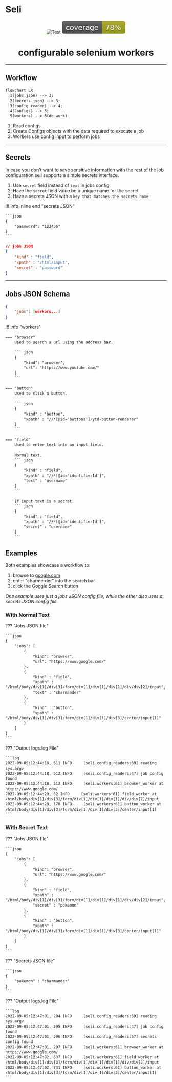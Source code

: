 # Seli
<p align="center">
  <img  src="https://github.com/yemaney/seli/actions/workflows/test.yaml/badge.svg" alt="Test">
  <img  src="images/coverage.svg" alt="Coverage">
</p>
<h1 align="center">
    configurable selenium workers
</h1>

---

## Workflow

```mermaid
flowchart LR
  1(jobs.json) --> 3;
  2(secrets.json) --> 3;
  3(config reader) --> 4;
  4(Configs) --> 5;
  5(workers) --> 6(do work)
```

1. Read configs
2. Create Configs objects with the data required to execute a job
3. Workers use config input to perform jobs

---

## Secrets

In case you don't want to save sensitive information with the rest of the job configuration
seli supports a simple secrets interface.

1. Use `secret` field instead of `text` in jobs config
2. Have the `secret` field value be a unique name for the secret
3. Have a secrets JSON with a `key that matches the secrets name`

!!! info inline end "secrets JSON"

    ```json
    {
        "password": "123456"
    }
    ```

```json
// jobs JSON
{
    "kind" : "field",
    "xpath" : "/html/input",
    "secret" : "password"
}
```

---

## Jobs JSON Schema

```json
{
    "jobs": [workers...]
}

```


!!! info "workers"

    === "browser"
        Used to search a url using the address bar.

        ``` json
        {
            "kind": "browser",
            "url": "https://www.youtube.com/"
        }
        ```

    === "button"
        Used to click a button.

        ``` json
        {
            "kind" : "button",
            "xpath" : "//*[@id='buttons']/ytd-button-renderer"
        }
        ```

    === "field"
        Used to enter text into an input field.

        Normal text.
        ``` json
        {
            "kind" : "field",
            "xpath" : "//*[@id='identifierId']",
            "text" : "username"
        }
        ```

        If input text is a secret.
        ``` json
        {
            "kind" : "field",
            "xpath" : "//*[@id='identifierId']",
            "secret" : "username"
        }
        ```

## Examples

Both examples showcase a workflow to:

1. browse to [google.com](https://www.google.com/)
2. enter "charmerder" into the search bar
3. click the Goggle Search button

*One example uses just a jobs JSON config file, while the other also uses a secrets JSON
config file.*

### With Normal Text

??? "Jobs JSON file"

    ```json
    {
        "jobs": [
            {
                "kind": "browser",
                "url": "https://www.google.com/"
            },
            {
                "kind" : "field",
                "xpath" : "/html/body/div[1]/div[3]/form/div[1]/div[1]/div[1]/div/div[2]/input",
                "text" : "charmander"
            },
            {
                "kind" : "button",
                "xpath" : "/html/body/div[1]/div[3]/form/div[1]/div[1]/div[3]/center/input[1]"
            }
        ]
    }
    ```

??? "Output logs.log File"

    ```log
    2022-09-05:12:44:18, 511 INFO     [seli.config_readers:69] reading sys.argv
    2022-09-05:12:44:18, 512 INFO     [seli.config_readers:47] job config found
    2022-09-05:12:44:18, 512 INFO     [seli.workers:61] browser_worker at https://www.google.com/
    2022-09-05:12:44:20, 62 INFO     [seli.workers:61] field_worker at /html/body/div[1]/div[3]/form/div[1]/div[1]/div[1]/div/div[2]/input
    2022-09-05:12:44:20, 170 INFO     [seli.workers:61] button_worker at /html/body/div[1]/div[3]/form/div[1]/div[1]/div[3]/center/input[1]
    ```

### With Secret Text

??? "Jobs JSON file"

    ```json
    {
        "jobs": [
            {
                "kind": "browser",
                "url": "https://www.google.com/"
            },
            {
                "kind" : "field",
                "xpath" : "/html/body/div[1]/div[3]/form/div[1]/div[1]/div[1]/div/div[2]/input",
                "secret" : "pokemon"
            },
            {
                "kind" : "button",
                "xpath" : "/html/body/div[1]/div[3]/form/div[1]/div[1]/div[3]/center/input[1]"
            }
        ]
    }
    ```

??? "Secrets JSON file"

    ```json
    {
        "pokemon" : "charmander"
    }
    ```

??? "Output logs.log File"

    ```log
    2022-09-05:12:47:01, 294 INFO     [seli.config_readers:69] reading sys.argv
    2022-09-05:12:47:01, 295 INFO     [seli.config_readers:47] job config found
    2022-09-05:12:47:01, 296 INFO     [seli.config_readers:57] secrets config found
    2022-09-05:12:47:01, 297 INFO     [seli.workers:61] browser_worker at https://www.google.com/
    2022-09-05:12:47:02, 637 INFO     [seli.workers:61] field_worker at /html/body/div[1]/div[3]/form/div[1]/div[1]/div[1]/div/div[2]/input
    2022-09-05:12:47:02, 741 INFO     [seli.workers:61] button_worker at /html/body/div[1]/div[3]/form/div[1]/div[1]/div[3]/center/input[1]
    ```